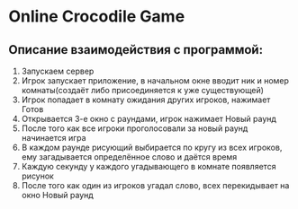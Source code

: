 # Online Crocodile Game

## Описание взаимодействия с программой:

1) Запускаем сервер
2) Игрок запускает приложение, в начальном окне вводит ник и номер комнаты(создаёт либо присоединяется к уже существующей)
3) Игрок попадает в комнату ожидания других игроков, нажимает Готов 
3) Открывается 3-е окно с раундами, игрок нажимает Новый раунд
4) После того как все игроки проголосовали за новый раунд начинается игра
5) В каждом раунде рисующий выбирается по кругу из всех игроков, ему загадывается определённое слово и даётся время
6) Каждую секунду у каждого угадывающего в комнате появляется рисунок
7) После того как один из игроков угадал слово, всех перекидывает на окно Новый раунд
